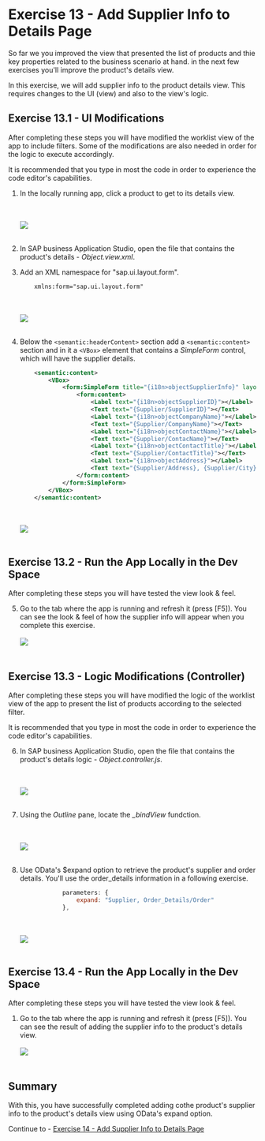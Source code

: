 # Exercise 13 - Add Supplier Info to Details Page

So far we you improved the view that presented the list of products and thie key properties related to the business scenario at hand. in the next few exercises you'll improve the product's details view.

In this exercise, we will add supplier info to the product details view. This requires changes to the UI (view) and also to the view's logic.

## Exercise 13.1 - UI Modifications

After completing these steps you will have modified the worklist view of the app to include filters. Some of the modifications are also needed in order for the logic to execute accordingly.

It is recommended that you type in most the code in order to experience the code editor's capabilities.

1. In the locally running app, click a product to get to its details view.

    <br><br>![](images/2020-10_BAS_App_Object_View_.jpg)<br><br>

2. In SAP business Application Studio, open the file that contains the product's details - *Object.view.xml*.

3. Add an XML namespace for "sap.ui.layout.form".
    ```xml
        xmlns:form="sap.ui.layout.form"
    ```

    <br><br>![](images/2020-10_BAS_Object_View_xmlns_form_.jpg)<br><br>

4. Below the `<semantic:headerContent>` section add a `<semantic:content>` section and in it a `<VBox>` element that contains a *SimpleForm* control, which will have the supplier details. 
    ```xml
        <semantic:content>
            <VBox>
                <form:SimpleForm title="{i18n>objectSupplierInfo}" layout="ResponsiveGridLayout" singleContainerFullSize="false" columnsXL="1" columnsL="1" visible="{= ${objectView>/busy} ? false : true}">
                    <form:content>
                        <Label text="{i18n>objectSupplierID}"></Label>
                        <Text text="{Supplier/SupplierID}"></Text>
                        <Label text="{i18n>objectCompanyName}"></Label>
                        <Text text="{Supplier/CompanyName}"></Text>
                        <Label text="{i18n>objectContactName}"></Label>
                        <Text text="{Supplier/ContacName}"></Text>
                        <Label text="{i18n>objectContactTitle}"></Label>
                        <Text text="{Supplier/ContactTitle}"></Text>
                        <Label text="{i18n>objectAddress}"></Label>
                        <Text text="{Supplier/Address}, {Supplier/City}, {Supplier/PostalCode}, {Supplier/Country}"></Text>
                    </form:content>
                </form:SimpleForm>
            </VBox>
        </semantic:content>

    ```

    <br><br>![](images/2020-10_BAS_Object_View_Supplier_Info_.jpg)<br><br>

## Exercise 13.2 - Run the App Locally in the Dev Space

After completing these steps you will have tested the view look & feel.

5.	Go to the tab where the app is running and refresh it (press [F5]). You can see the look & feel of how the supplier info will appear when you complete this exercise.
    <br><br>![](images/2020-10_BAS_App_Object_View_After_View_.jpg)<br><br>

## Exercise 13.3 - Logic Modifications (Controller)

After completing these steps you will have modified the logic of the worklist view of the app to present the list of products according to the selected filter.

It is recommended that you type in most the code in order to experience the code editor's capabilities.

6. In SAP business Application Studio, open the file that contains the product's details logic - *Object.controller.js*.

    <br><br>![](images/2020-10_BAS_Object_Controller-1_.jpg)<br><br>

7. Using the *Outline* pane, locate the *_bindView* fundction.

    <br><br>![](images/2020-10_BAS_Object_Controller-2_.jpg)<br><br>

8. Use OData's $expand option to retrieve the product's supplier and order details. You'll use the order_details information in a following exercise.
    ```javascript
                parameters: {
                    expand: "Supplier, Order_Details/Order"
                },
    ```

    <br><br>![](images/2020-10_BAS_Object_Controller-3_.jpg)<br><br>

## Exercise 13.4 - Run the App Locally in the Dev Space

After completing these steps you will have tested the view look & feel.

1.	Go to the tab where the app is running and refresh it (press [F5]). You can see the result of adding the supplier info to the product's details view.
    <br><br>![](images/2020-10_BAS_Object_Controller-4_.jpg)<br><br>


## Summary

With this, you have successfully completed adding cothe product's supplier info to the product's details view using OData's expand option.

Continue to - [Exercise 14 - Add Supplier Info to Details Page](../ex14/README.md)
